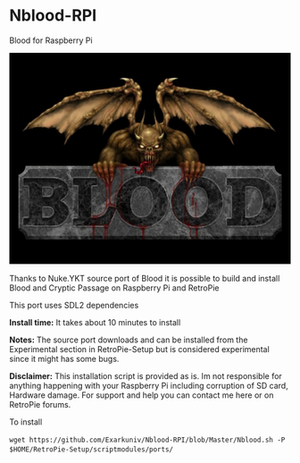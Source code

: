 # Nblood-RPI
Blood for Raspberry Pi

![Nblood-RPI](https://github.com/Exarkuniv/Nblood-RPI/blob/Master/Screenshots/blood-1.png)

Thanks to Nuke.YKT source port of Blood it is possible to build and install Blood and Cryptic Passage
on Raspberry Pi and RetroPie

This port uses SDL2 dependencies

**Install time:**
It takes about 10 minutes to install

**Notes:**
The source port downloads and can be installed from the Experimental section in RetroPie-Setup but is considered experimental since it might has some bugs.

**Disclaimer:** This installation script is provided as is. Im not responsible for anything happening with your Raspberry Pi including corruption of SD card, Hardware damage. 
For support and help you can contact me here or on RetroPie forums.

To install

`wget https://github.com/Exarkuniv/Nblood-RPI/blob/Master/Nblood.sh -P $HOME/RetroPie-Setup/scriptmodules/ports/`

